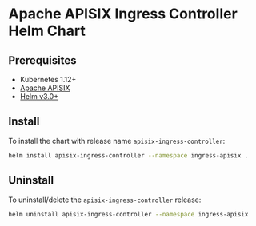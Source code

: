 <!--
#
# Licensed to the Apache Software Foundation (ASF) under one or more
# contributor license agreements.  See the NOTICE file distributed with
# this work for additional information regarding copyright ownership.
# The ASF licenses this file to You under the Apache License, Version 2.0
# (the "License"); you may not use this file except in compliance with
# the License.  You may obtain a copy of the License at
#
#     http://www.apache.org/licenses/LICENSE-2.0
#
# Unless required by applicable law or agreed to in writing, software
# distributed under the License is distributed on an "AS IS" BASIS,
# WITHOUT WARRANTIES OR CONDITIONS OF ANY KIND, either express or implied.
# See the License for the specific language governing permissions and
# limitations under the License.
#
-->

# Apache APISIX Ingress Controller Helm Chart

## Prerequisites

- Kubernetes 1.12+
- [Apache APISIX](https://github.com/apache/apisix#configure-and-installation)
- [Helm v3.0+](https://helm.sh/docs/intro/quickstart/#install-helm)

## Install

To install the chart with release name `apisix-ingress-controller`:

```bash
helm install apisix-ingress-controller --namespace ingress-apisix .
```

## Uninstall

To uninstall/delete the `apisix-ingress-controller` release:

```bash
helm uninstall apisix-ingress-controller --namespace ingress-apisix
```
